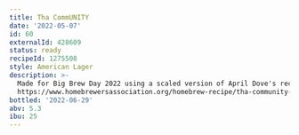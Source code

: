 ```yaml
---
title: Tha CommUNITY
date: '2022-05-07'
id: 60
externalId: 428609
status: ready
recipeId: 1275508
style: American Lager
description: >-
  Made for Big Brew Day 2022 using a scaled version of April Dove's recipe:
  https://www.homebrewersassociation.org/homebrew-recipe/tha-community-american-lager/
bottled: '2022-06-29'
abv: 5.3
ibu: 25
---
```

